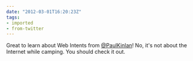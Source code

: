 ```yaml
---
date: "2012-03-01T16:20:23Z"
tags:
- imported
- from-twitter
---
```

Great to learn about Web Intents from [@PaulKinlan](/twitter/#/PaulKinlan)\! No, it's not about the Internet while camping. You should check it out.
